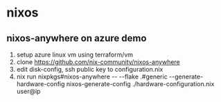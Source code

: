 # nixos

## nixos-anywhere on azure demo

1. setup azure linux vm using terraform/vm
2. clone https://github.com/nix-community/nixos-anywhere
3. edit disk-config, ssh public key to configuration.nix
4. nix run nixpkgs#nixos-anywhere -- --flake .#generic --generate-hardware-config nixos-generate-config ./hardware-configuration.nix user@ip
